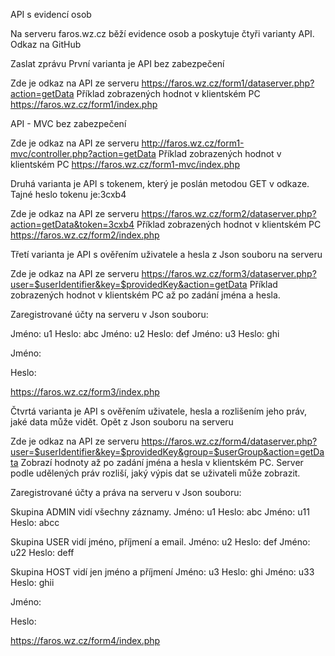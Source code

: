 API s evidencí osob

Na serveru faros.wz.cz běží evidence osob a poskytuje čtyři varianty API. Odkaz na GitHub

Zaslat zprávu
První varianta je API bez zabezpečení

Zde je odkaz na API ze serveru https://faros.wz.cz/form1/dataserver.php?action=getData
Příklad zobrazených hodnot v klientském PC https://faros.wz.cz/form1/index.php


API - MVC bez zabezpečení

Zde je odkaz na API ze serveru http://faros.wz.cz/form1-mvc/controller.php?action=getData
Příklad zobrazených hodnot v klientském PC https://faros.wz.cz/form1-mvc/index.php


Druhá varianta je API s tokenem, který je poslán metodou GET v odkaze. Tajné heslo tokenu je:3cxb4

Zde je odkaz na API ze serveru https://faros.wz.cz/form2/dataserver.php?action=getData&token=3cxb4
Příklad zobrazených hodnot v klientském PC https://faros.wz.cz/form2/index.php


Třetí varianta je API s ověřením uživatele a hesla z Json souboru na serveru

Zde je odkaz na API ze serveru https://faros.wz.cz/form3/dataserver.php?user=$userIdentifier&key=$providedKey&action=getData
Příklad zobrazených hodnot v klientském PC až po zadání jména a hesla.

Zaregistrované účty na serveru v Json souboru:

Jméno: u1 Heslo: abc
Jméno: u2 Heslo: def
Jméno: u3 Heslo: ghi

Jméno:

Heslo:



https://faros.wz.cz/form3/index.php

Čtvrtá varianta je API s ověřením uživatele, hesla a rozlišením jeho práv, jaké data může vidět. Opět z Json souboru na serveru

Zde je odkaz na API ze serveru https://faros.wz.cz/form4/dataserver.php?user=$userIdentifier&key=$providedKey&group=$userGroup&action=getData
Zobrazí hodnoty až po zadání jména a hesla v klientském PC.
Server podle udělených práv rozliší, jaký výpis dat se uživateli může zobrazit.

Zaregistrované účty a práva na serveru v Json souboru:

Skupina ADMIN vidí všechny záznamy.
Jméno: u1 Heslo: abc
Jméno: u11 Heslo: abcc

Skupina USER vidí jméno, příjmení a email.
Jméno: u2 Heslo: def
Jméno: u22 Heslo: deff

Skupina HOST vidí jen jméno a příjmení
Jméno: u3 Heslo: ghi
Jméno: u33 Heslo: ghii

Jméno:

Heslo:



https://faros.wz.cz/form4/index.php
